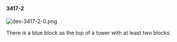 #### 3417-2
![dev-3417-2-0.png](https://github.com/lil-lab/nlvr/raw/master/nlvr/dev/images/1/dev-3417-2-0.png "dev-3417-2-0.png")

There is a blue block as the top of a tower with at least two blocks.